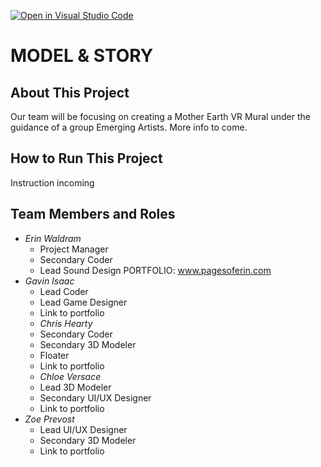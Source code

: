 [![Open in Visual Studio Code](https://classroom.github.com/assets/open-in-vscode-f059dc9a6f8d3a56e377f745f24479a46679e63a5d9fe6f495e02850cd0d8118.svg)](https://classroom.github.com/online_ide?assignment_repo_id=6820513&assignment_repo_type=AssignmentRepo)
# MODEL & STORY

## About This Project ##
Our team will be focusing on creating a Mother Earth VR Mural under the guidance of a group Emerging Artists.
More info to come.

## How to Run This Project ##
Instruction incoming

## Team Members and Roles ##

- _Erin Waldram_
  - Project Manager
  - Secondary Coder
  - Lead Sound Design
  PORTFOLIO: www.pagesoferin.com
- _Gavin Isaac_
  - Lead Coder
  - Lead Game Designer
  - Link to portfolio
  - _Chris Hearty_
  - Secondary Coder
  - Secondary 3D Modeler
  - Floater 
  - Link to portfolio
  - _Chloe  Versace_
  - Lead 3D Modeler
  - Secondary UI/UX Designer 
  - Link to portfolio
- _Zoe Prevost_
  - Lead UI/UX Designer
  - Secondary 3D Modeler 
  - Link to portfolio




